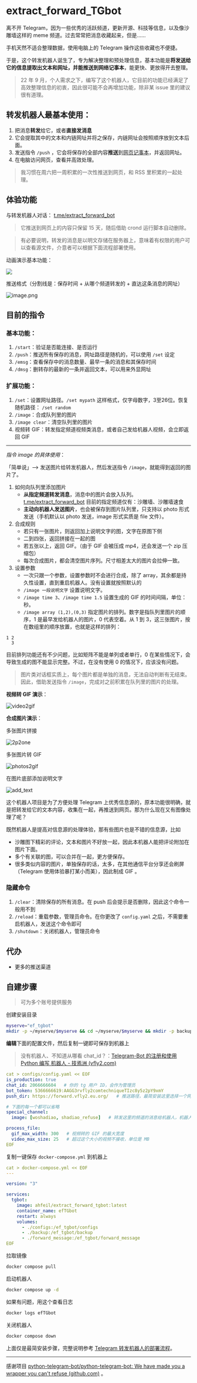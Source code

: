 
# extract_forward_TGbot

离不开 Telegram，因为一些优秀的活跃频道，更新开源、科技等信息，以及像沙雕墙这样的 meme 频道。过去常常把消息收藏起来，但是……

手机天然不适合整理数据，使用电脑上的 Telegram 操作这些收藏也不便捷。

于是，这个转发机器人诞生了，专为解决整理和预处理信息，基本功能是**将发送给它的信息提取出文本和网址，并能推送到网络记事本**，能更快、更放得开去整理。

> 22 年 9 月，个人需求之下，编写了这个机器人，它目前的功能已经满足了高效整理信息的初衷，因此很可能不会再增加功能，除非某 issue 里的建议很有道理。


## 转发机器人最基本使用：

1. 把消息**转发**给它，或者**直接发消息**
2. 它会提取其中的文本和内链网址并将之保存，内链网址会按照顺序放到文本后面。
3. 发送指令 `/push` ，它会将保存的全部内容**推送**到[网页记事本](https://github.com/pereorga/minimalist-web-notepad)，并返回网址。
4. 在电脑访问网页，查看并高效处理。

> 我习惯在周六把一周积累的一次性推送到网页，和 RSS 里积累的一起处理。

## 体验功能

与转发机器人对话： [t.me/extract_forward_bot](https://t.me/extract_forward_bot)

> 它推送到网页上的内容只保留 15 天，随后借助 crond 运行脚本自动删除。

> 有必要说明，转发的消息是以明文存储在服务器上，意味着有权限的用户可以查看源文件，介意者可以根据下面流程部署使用。


动画演示基本功能：

![](https://ib.ahfei.blog:443/imagesbed/efbot-presentation-23-08-48.webp)

推送格式（分割线是：保存时间 + 从哪个频道转发的 + 直达这条消息的网址）

![image.png](https://ib.ahfei.blog:443/imagesbed/202308052353807-23-08-05.png)


## 目前的指令

### 基本功能：
1. `/start`：验证是否能连接、是否运行
2. `/push`：推送所有保存的消息，网址路径是随机的，可以使用 `/set` 设定
3. `/emsg`：查看保存中的消息数量、最早一条的消息和其保存时间
4. `/dmsg`：删转存的最新的一条并返回文本，可以用来外显网址


### 扩展功能：
1. `/set`：设置网址路径。`/set mypath` 这样格式，仅字母数字，3至26位。恢复随机路径： `/set random`
2. `/image`：合成队列里的图片
3. `/image clear`：清空队列里的图片
4. 视频转 GIF：转发指定频道视频类消息，或者自己发给机器人视频，会立即返回 GIF


---

*指令 image 的具体使用*：

「简单说」--> 发送图片给转发机器人，然后发送指令 `/image`，就能得到返回的图片了。

1. 如何向队列里添加图片
    - **从指定频道转发消息**，消息中的图片会放入队列。[t.me/extract_forward_bot](https://t.me/extract_forward_bot) 目前的指定频道仅有：沙雕墙、沙雕墙速食
    - **主动向机器人发送图片**，也会被保存到图片队列里，只支持以 photo 形式发送（手机默认以 photo 发送，image 形式实质是 file 文件）。
2. 合成规则
    - 若只有一张图片，则返回加上说明文字的图，文字在原图下侧
    - 二到四张，返回拼接在一起的图
    - 若五张以上，返回 GIF。（由于 GIF 会被压成 mp4，还会发送一个 zip 压缩包）
    - 每次合成图片，都会清空图片序列。尺寸相差太大的图片会拉伸一致。 
3. 设置参数
    - 一次只跟一个参数，设置参数时不会进行合成，除了 array，其余都是持久性设置，直到重启机器人。没有设置就按照默认的
    - `/image 一段说明文字` 设置说明文字。
    - `/image time 3`、`/image time 1.5` 设置生成的 GIF 的时间间隔，单位：秒。
    - `/image array (1,2),(0,3)` 指定图片的排列。数字是指队列里图片的顺序，1 是最早发给机器人的图片，0 代表空着。从 1 到 3，这三张图片，按在数组里的顺序放置，也就是这样的排列：

```
1 2
  3
```

目前排列功能还有不少问题，比如矩阵不能是单列或者单行，0 在某些情况下，会导致生成的图不能显示完整。不过，在没有使用 0 的情况下，应该没有问题。

> 图片类对话框实质上，每个图片都是单独的消息，无法自动判断有无结束。因此，借助发送指令 `/image`，完成对之前积累在队列里的图片的处理。


**视频转 GIF 演示**：

![video2gif](https://ib.ahfei.blog:443/imagesbed/video2gif-24-01-27.webp)

**合成图片演示**：

多张图片拼接

![2p2one](https://ib.ahfei.blog:443/imagesbed/2p2one-24-01-12.webp)

多张图片转 GIF

![photos2gif](https://ib.ahfei.blog:443/imagesbed/photos2gif-24-01-35.webp)

在图片底部添加说明文字

![add_text](https://ib.ahfei.blog:443/imagesbed/add_text-24-01-50.webp)




这个机器人项目是为了方便处理 Telegram 上优秀信息源的，原本功能很明确，就是把转发给它的文本内容，收集在一起，再推送到网页。那为什么现在又有图像处理了呢？

既然机器人是提高对信息源的处理体验，那有些图片也是不错的信息源，比如
- 沙雕图下精彩的评论，文本和图片不好放一起，因此本机器人能把评论附加在图片下面。
- 多个有关联的图，可以合并在一起，更方便保存。
- 很多类似内容的图片，单独保存的话，太多，在其他通信平台分享还会刷屏（Telegram 使用体验暴打某小而美），因此制成 GIF 。


### 隐藏命令

1. `/clear`：清除保存的所有消息。在 push 后会提示是否删除，因此这个命令一般用不到
2. `/reload`：重载参数，管理员命令。在你更改了 `config.yaml` 之后，不需要重启机器人，发送这个命令即可
2. `/shutdown`：关闭机器人，管理员命令


## 代办
- 更多的推送渠道



## 自建步骤

> 可为多个账号提供服务

创建安装目录

```sh
myserve="ef_tgbot"
mkdir -p ~/myserve/$myserve && cd ~/myserve/$myserve && mkdir -p backup forward_message configs
```

**编辑**下面的配置文件，然后复制一键即可保存到机器上

> 没有机器人、不知道从哪看 chat_id？：[Telegram-Bot 的注册和使用 Python 编写 机器人 - 技焉洲 (vfly2.com)](https://technique.vfly2.com/2023/08/register-telegram-bot-and-build-a-bot-using-python/)


```yaml
cat > configs/config.yaml << EOF
is_production: true
chat_id: 2066666604   # 你的 tg 用户 ID，会作为管理员
bot_token: 5366666619:AAGG3rvfly2comtechniqueTIzc8y5z2pY9xmY
push_dir: https://forward.vfly2.eu.org/   # 推送路径，最简安装这里选择一个网络记事本的网址，这里使用我搭建的

# 下面的每一个都可以省略
special_channel: 
  image: [woshadiao, shadiao_refuse]   # 转发这里的频道的消息给机器人，机器人会接收视频和图片

process_file:
  gif_max_width: 300   # 视频转的 GIF 的最大宽度
  video_max_size: 25   # 超过这个大小的视频不接收，单位是 MB
EOF
```

复制一键保存 `docker-compose.yml` 到机器上

```yml
cat > docker-compose.yml << EOF
---

version: "3"

services:
  tgbot:
    image: ahfeil/extract_forward_tgbot:latest
    container_name: efTGbot
    restart: always
    volumes:
      - ./configs:/ef_tgbot/configs
      - ./backup:/ef_tgbot/backup
      - ./forward_message:/ef_tgbot/forward_message
EOF
```

拉取镜像

```sh
docker compose pull
```

启动机器人

```sh
docker compose up -d
```

如果有问题，用这个查看日志

```sh
docker logs efTGbot
```

关闭机器人

```sh
docker compose down
```



上面仅是最简安装步骤，完整说明参考 [Telegram 转发机器人的部署流程](https://technique.vfly2.com/2023/08/deployment-process-extract_forward_tgbot/)。


---


感谢项目 [python-telegram-bot/python-telegram-bot: We have made you a wrapper you can't refuse (github.com)](https://github.com/python-telegram-bot/python-telegram-bot) 。
